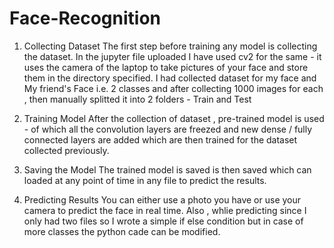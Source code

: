 # Face-Recognition
1. Collecting Dataset
The first step before training any model is collecting the dataset.
In the jupyter file uploaded I have used cv2 for the same - it uses the camera of the laptop to take pictures of your face and store them in the directory specified.
I had collected dataset for my face and My friend's Face i.e. 2 classes and after collecting 1000 images for each , then manually splitted it into 2 folders - Train and Test

2. Training Model
After the collection of dataset , pre-trained model is used - of which all the convolution layers are freezed and new dense / fully connected layers are added which are then trained for the dataset collected previously.

3. Saving the Model
The trained model is saved is then saved which can loaded at any point of time in any file to predict the results.

4. Predicting Results
You can either use a photo you have or use your camera to predict the face in real time.
Also , whlie predicting since I only had two files so I wrote a simple if else condition but in case of more classes the python cade can be modified.
